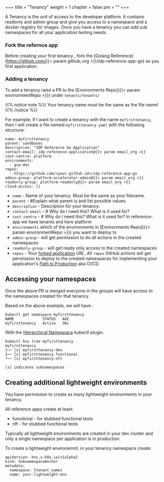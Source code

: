 +++
title = "Tenancy"
weight = 1
chapter = false
pre = ""
+++

A Tenancy is the unit of access to the developer platform. It contains readonly and admin group
and give you access to a namespace and a docker registry for images.
Once you have a tenancy you can add sub namespaces for all your application testing needs.

### Fork the refernce app

Before creating your first tenancy , fork the [Golang Reference](https://github.com/{{< param github_org >}}/idp-reference-app-go) as you first application.

### Adding a tenancy

To add a tenancy raise a PR to the [Environments Repo]({{< param environmentRepo >}}) 
under `tenants/tenants/`

{{% notice note %}}
Your tenancy name must be the same as the file name!
{{% /notice %}}


For example, if I want to create a tenancy with the name `myfirsttenancy`, then I will create a file named `myfirsttenancy.yaml` with the following structure:

```
name: myfirsttenancy 
parent: sandboxes
description: "IDP Reference Go Application"
contact-email: idp-reference-application@{{< param email_org >}}
cost-centre: platform
environments:
  - gcp-dev
repos:
  - https://github.com/<your-github-id>/idp-reference-app-go
admin-group: platform-accelerator-admin@{{< param email_org >}}
readonly-group: platform-readonly@{{< param email_org >}}
cloud-access: []
```

* `name` - Name of your tenancy. Must be the same as your filename.
* `parent` -   #Explain what parent is and list possible values.
* `description` - Description for your tenancy.
* `contact-email` - # Why do I need this? What is it used for?
* `cost-centre` - # Why do I need this? What is it used for? In reference-app we have tenants and here platform
* `environments` which of the environments in [Environments Repo]({{< param environmentRepo >}}) you want to deploy to 
* `admin-group` - will get permission to do all actions in the created namespaces
* `readonly-group` -  will get ready only access to the created namespaces
* `repos` - Your [forked application](./tenancy.md/#fork-refernce-app) URL. All `repos` GitHub actions will get permission to deploy to the created namespaces for implementing your application's [Path to Production](../p2p) aka CI/CD


## Accessing your namespaces

Once the above PR is merged everyone in the groups will have access to the namespaces created for that tenancy.

Based on the above example, we will have :

```
kubectl get namespace myfirsttenancy
NAME             STATUS   AGE
myfirsttenancy   Active   30s
```

With the [Hierarchical Namespace](https://kubernetes.io/blog/2020/08/14/introducing-hierarchical-namespaces/) kubectl plugin.

```
kubectl hns tree myfirsttenancy
myfirsttenancy
├── [s] myfirsttenancy-dev
├── [s] myfirsttenancy-functional
└── [s] myfirsttenancy-nft

[s] indicates subnamespaces
```

## Creating additional lightweight environments

You have permission to create as many lightweight environments in your tenancy.

All reference apps create at least:

* functional - for stubbed functional tests 
* nft - for stubbed functional tests

Typically all lightweight environments are created in your dev cluster and only
a single namespace per application is in production.

To create a lightweight environemnt, in your tenancy namespace create:


```
apiVersion: hnc.x-k8s.io/v1alpha2
kind: SubnamespaceAnchor
metadata:
  namespace: {tenant_name}
  name: your-lightweight-env
```





